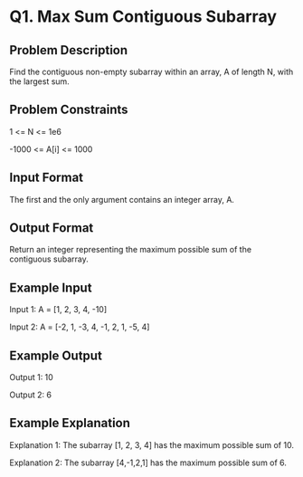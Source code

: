 # Q1. Max Sum Contiguous Subarray
## Problem Description
Find the contiguous non-empty subarray within an array, A of length N, with the largest sum.

## Problem Constraints
1 <= N <= 1e6

-1000 <= A[i] <= 1000

## Input Format
The first and the only argument contains an integer array, A.

## Output Format
Return an integer representing the maximum possible sum of the contiguous subarray.

## Example Input
Input 1:
 A = [1, 2, 3, 4, -10] 

Input 2:
 A = [-2, 1, -3, 4, -1, 2, 1, -5, 4] 

## Example Output
Output 1:
 10 

Output 2:
 6 

## Example Explanation
Explanation 1:
 The subarray [1, 2, 3, 4] has the maximum possible sum of 10. 

Explanation 2:
 The subarray [4,-1,2,1] has the maximum possible sum of 6. 
